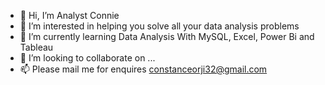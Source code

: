 - 👋 Hi, I’m Analyst Connie
- 👀 I’m interested in helping you solve all your data analysis problems
- 🌱 I’m currently learning Data Analysis With MySQL, Excel, Power Bi and Tableau
- 💞️ I’m looking to collaborate on ...
- 📫 Please mail me for enquires constanceorji32@gmail.com
<!---
LadyCode001/LadyCode001 is a ✨ special ✨ repository because its `README.md` (this file) appears on your GitHub profile.
You can click the Preview link to take a look at your changes.
--->
